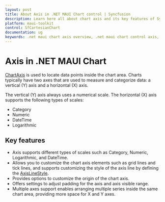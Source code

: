 ```yaml
---
layout: post
title: About Axis in .NET MAUI Chart control | Syncfusion
description: Learn here all about chart axis and its key features of Syncfusion® .NET MAUI Chart (SfCartesianChart) control.
platform: maui-toolkit
control: SfCartesianChart
documentation: ug
keywords: .net maui chart axis overview, .net maui chart control axis, .net maui chart axis features, .net maui chart control axis functionality.
---
```


# Axis in .NET MAUI Chart

[ChartAxis](https://help.syncfusion.com/cr/maui-toolkit/Syncfusion.Maui.Toolkit.Charts.ChartAxis.html) is used to locate data points inside the chart area. Charts typically have two axes that are used to measure and categorize data: a vertical (Y) axis and a horizontal (X) axis.

The vertical (Y) axis always uses a numerical scale. The horizontal (X) axis supports the following types of scales:

* Category
* Numeric
* DateTime
* Logarithmic

## Key features

* Axis supports different types of scales such as Category, Numeric, Logarithmic, and DateTime.
* Allows you to customize the chart axis elements such as grid lines and tick lines, and supports customizing the style of the axis line by defining the [AxisLineStyle](https://help.syncfusion.com/cr/maui-toolkit/Syncfusion.Maui.Toolkit.Charts.ChartAxis.html#Syncfusion_Maui_Toolkit_Charts_ChartAxis_AxisLineStyle).
* Provides options to customize the origin of the chart axis.
* Offers settings to adjust padding for the axis and axis visible range.
* Multiple axes support enables arranging multiple series inside the same chart area, providing more space for X and Y axes.
